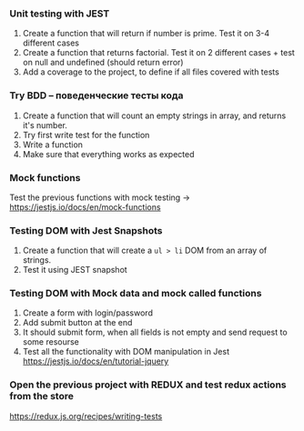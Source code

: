 ### Unit testing with JEST

1. Create a function that will return if number is prime. Test it on 3-4 different cases
2. Create a function that returns factorial. Test it on 2 different cases + test on null and undefined (should return error)
3. Add a coverage to the project, to define if all files covered with tests

### Try BDD – поведенческие тесты кода 
1. Create a function that will count an empty strings in array, and returns it's number.
2. Try first write test for the function
3. Write a function 
4. Make sure that everything works as expected

### Mock functions

Test the previous functions with mock testing -> https://jestjs.io/docs/en/mock-functions

### Testing DOM with Jest Snapshots

1. Create a function that will create a `ul > li` DOM from an array of strings.
2. Test it using JEST snapshot

### Testing DOM with Mock data and mock called functions

1. Create a form with login/password
2. Add submit button at the end
3. It should submit form, when all fields is not empty and send request to some resourse
4. Test all the functionality with DOM manipulation in Jest
https://jestjs.io/docs/en/tutorial-jquery


### Open the previous project with REDUX and test redux actions from the store
https://redux.js.org/recipes/writing-tests
